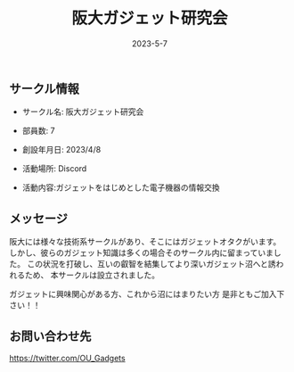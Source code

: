 ﻿---
title: '阪大ガジェット研究会'
excerpt: ''
date: '2023-5-7'
iconImage: '/assets/020/icon.png'

ogImage:
  url: '/assets/020/icon.png'
tags:
  - 'サークル'
  
---

## サークル情報
- サークル名: 阪大ガジェット研究会
- 部員数: 7
- 創設年月日: 2023/4/8
- 活動場所: Discord

- 活動内容:ガジェットをはじめとした電子機器の情報交換

## メッセージ
阪大には様々な技術系サークルがあり、そこにはガジェットオタクがいます。
しかし、彼らのガジェット知識は多くの場合そのサークル内に留まっていました。
この状況を打破し、互いの叡智を結集してより深いガジェット沼へと誘われるため、
本サークルは設立されました。

ガジェットに興味関心がある方、これから沼にはまりたい方
是非ともご加入下さい！！


## お問い合わせ先
https://twitter.com/OU_Gadgets


